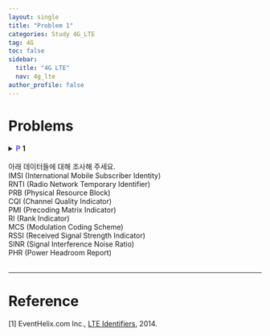 ```yaml
---
layout: single
title: "Problem 1"
categories: Study 4G_LTE
tag: 4G
toc: false
sidebar:
  title: "4G LTE"
  nav: 4g_lte
author_profile: false
---
```


# Problems



<details>
<summary><span style="color:#6454ED;font-weight:bold;">P</span> <span style="font-weight:bold;">1</span><br><br>
아래 데이터들에 대해 조사해 주세요.<br>
<div class = "notice" markdown = "1">
IMSI (International Mobile Subscriber Identity)<br>
RNTI (Radio Network Temporary Identifier)<br>
PRB (Physical Resource Block)<br>
CQI (Channel Quality Indicator)<br>
PMI (Precoding Matrix Indicator)<br>
RI (Rank Indicator)<br>
MCS (Modulation Coding Scheme)<br>
RSSI (Received Signal Strength Indicator)<br>
SINR (Signal Interference Noise Ratio)<br>
PHR (Power Headroom Report)<br>
</div>
</summary>
<div class = "notice" markdown = "1">

📌 **Answer**

<p>
1. IMSI, RNTI
단말과 기지국 간 통신 시 Random Access, Paging 등을 효과적으로 하기 위해서 단말의 식별자(identifier)가 필요하다.
- IMSI (International Mobile Subscriber Identity)
  - 말 그대로 단말기의 ID이다.
  - HSS의 HLR에 저장되어 있으며, 복사본이 SIM card에 저장된다.
  - 또한, HLR에서 VLR로 방문자 위치를 복사할 때 모바일 기기의 상세 정보를 얻기 위해 사용된다.
  - 보안을 위해 IMSI는 가능한 드물게 전송되며, 대신 임의 생성된 TMSI를 사용한다.
  - 구성
    - 보통 15자리 숫자, 더 짧을 수 있다.
      - <img src="/images/4g_lte/3.3-1.png" width="30%" height="30%"></p>
- RNTI (Radio Network Temporary Identifier)
  - **임시** 식별자이다.
  - DCI message가 특정 RNTI의 값으로 scrambling된다.
  - RNTI = [UE ID] + DCI Type ID → 어떤 RNTI는 특정 UE를 구별하지만 또 어떤 RNTI는 그렇지 않다.
  - Rx는 de-scrabling을 통해 RNTI를 확인하고 메세지를 확인한다.
  - MAC Layer에서 상황에 맞는 RNTI를 사용하라고 PHY Layer에 명령한다.
  - 종류
    - P-RNTI
      - Paging 메세지에서 모바일 그룹을 식별 → CRC와 Scrambling된다.
      - User의 IMSI로부터 파생됨
    - RA-RNTI
      - random access preamble에 대한 응답으로 할당됨
        - eNB가 UE로부터 preamble 메세지를 받으면, eNB의 MAC Layer에서는 그 응답으로 PD-SCH를 통해 RAR(Random Access Response)를 보낸다.
      - UE는 RA-RNTI를 사용해 RRC 연결을 시작
        - UE는 RA-RNTI를 이용해 de-scrambling하여 RAR을 담은 PD-SCH임을 알 수 있다.
    - C-RNTI
      - 셀 내에서 모바일 식별
      - 임시(temp), 반영구적(semp persistent) 또는 영구적(permanent)
        - Temp C-RNTI
          - Random access 과정에서 할당
          - 경합(contention) 해결 후 permenanent C-RNTI로 전환될 수 있음
        - Semi Persistent C-RNTI
          - PDCCH를 통한 반영구적 자원 스케줄링에 사용
        - Permanent C-RNTI
          - C-RNTI 값은 random access 후 경합(contention) 해결 후 할당
          - 동적 자원 스케줄링에 사용
    - SI-RNTI
      - 셀의 시스템 정보를 broadcasting하기 위해 사용된다 (모바일 전용 아님).
      - PD-SCH에서 SIB 위치 지정을 위해 PDCCH에서 전송됨
      - DCI(스케줄링 정보가 들어있음)의 CRC는 SI-RNTI와 scrambling된다.

2. PRB
<img src="/images/4g_lte/3.3-3.png" width="30%" height="30%" />
[5G Resource Allocation](/study/5g_nr/5g_nr-2.1/)을 참고.
Resource Block은 12개의 RE가 모인 단위 한 개 즉, SCS = 15 $kHz$ 기준 1 RB = 180 $kHz$을 말한다.

3. CQI, PMI, RI
- 

</div>
</details>

<br>

---
# Reference

[1] EventHelix.com Inc., [LTE Identifiers](https://www.eventhelix.com/lte/LTE-identifiers.pdf), 2014.